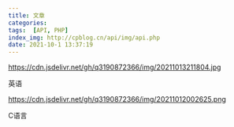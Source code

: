 ```yaml
---
title: 文章
categories: 
tags:  [API, PHP]
index_img: http://cpblog.cn/api/img/api.php
date: 2021-10-1 13:37:19 
---
```


https://cdn.jsdelivr.net/gh/q3190872366/img/20211013211804.jpg

英语

https://cdn.jsdelivr.net/gh/q3190872366/img/20211012002625.png

C语言

